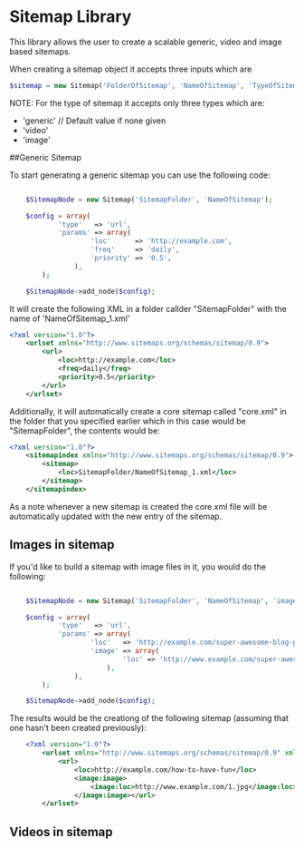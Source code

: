 # Sitemap Library

This library allows the user to create a scalable generic, video and image based sitemaps.

When creating a sitemap object it accepts three inputs which are 

```php
$sitemap = new Sitemap('FolderOfSitemap', 'NameOfSitemap', 'TypeOfSitemap')
```
NOTE: For the type of sitemap it accepts only three types which are:
- 'generic' // Default value if none given
- 'video'
- 'image'

##Generic Sitemap

To start generating a generic sitemap you can use the following code:

```php

	$SitemapNode = new Sitemap('SitemapFolder', 'NameOfSitemap');

	$config = array(
			'type'   => 'url',
			'params' => array(
					'loc'      => 'http://example.com',
					'freq'     => 'daily',
					'priority' => '0.5',
				),
		);

	$SitemapNode->add_node($config);

```

It will create the following XML in a folder callder "SitemapFolder" with the name of 'NameOfSitemap_1.xml'

```xml
<?xml version="1.0"?>
	<urlset xmlns="http://www.sitemaps.org/schemas/sitemap/0.9">
		<url>
			<loc>http://example.com</loc>
			<freq>daily</freq>
			<priority>0.5</priority>
		</url>
	</urlset>
```

Additionally, it will automatically create a core sitemap called "core.xml" in the folder that you specified earlier which in this case would be "SitemapFolder", the contents would be:

```xml
<?xml version="1.0"?>
	<sitemapindex xmlns="http://www.sitemaps.org/schemas/sitemap/0.9">
		<sitemap>
			<loc>SitemapFolder/NameOfSitemap_1.xml</loc>
		</sitemap>
	</sitemapindex>
```
As a note whenever a new sitemap is created the core.xml file will be automatically updated with the new entry of the sitemap.

## Images in sitemap

If you'd like to build a sitemap with image files in it, you would do the following:

```php

	$SitemapNode = new Sitemap('SitemapFolder', 'NameOfSitemap', 'image');

	$config = array(
			'type'   => 'url',
			'params' => array(
					'loc'   => 'http://example.com/super-awesome-blog-post',
					'image' => array(
							'loc' => 'http://www.example.com/super-awesome-blog-post-image.jpg',
						),
				),
		);

	$SitemapNode->add_node($config);
```

The results would be the creationg of the following sitemap (assuming that one hasn't been created previously):

```xml
	<?xml version="1.0"?>
		<urlset xmlns="http://www.sitemaps.org/schemas/sitemap/0.9" xmlns:image="http://www.google.com/schemas/sitemap-image/1.1">
			<url>
				<loc>http://example.com/how-to-have-fun</loc>
				<image:image>
					<image:loc>http://www.example.com/1.jpg</image:loc>
				</image:image></url>
		</urlset>

```


## Videos in sitemap